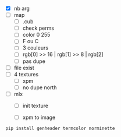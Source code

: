 - [x] nb arg
- [ ] map
	- [ ] .cub
	- [ ] check perms
	- [ ] color 0 255
	- [ ] F ou C 
	- [ ] 3 couleurs
	- [ ] rgb[0] >> 16 | rgb[1] >> 8 | rgb[2]
	- [ ] pas dupe
 - [ ] file exist
 - [ ] 4 textures
	- [ ] xpm
	- [ ] no dupe north
- [ ] mlx
	- [ ] init texture
	- [ ] xpm to image


`pip install genheader termcolor norminette`